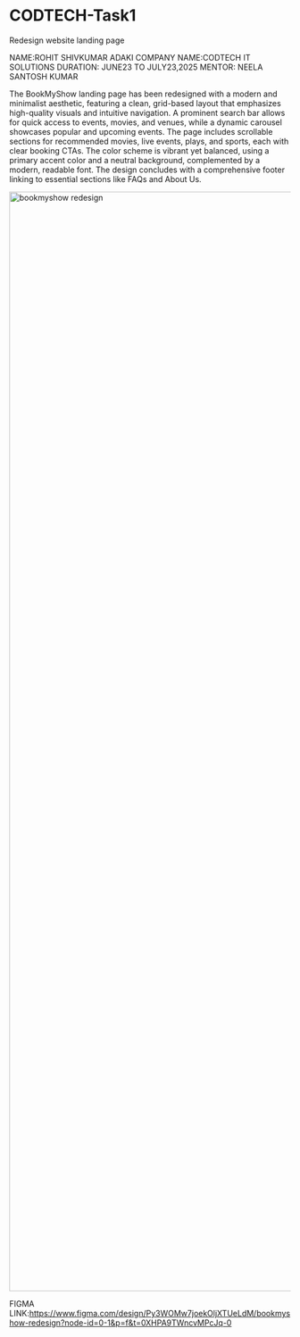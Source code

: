# CODTECH-Task1
Redesign website landing page

NAME:ROHIT SHIVKUMAR ADAKI
COMPANY NAME:CODTECH IT SOLUTIONS
DURATION: JUNE23 TO JULY23,2025
MENTOR: NEELA SANTOSH KUMAR

The BookMyShow landing page has been redesigned with a modern and minimalist aesthetic, featuring a clean, grid-based layout that emphasizes high-quality visuals and intuitive navigation. A prominent search bar allows for quick access to events, movies, and venues, while a dynamic carousel showcases popular and upcoming events. The page includes scrollable sections for recommended movies, live events, plays, and sports, each with clear booking CTAs. The color scheme is vibrant yet balanced, using a primary accent color and a neutral background, complemented by a modern, readable font. The design concludes with a comprehensive footer linking to essential sections like FAQs and About Us.

<img width="1280" height="1971" alt="bookmyshow redesign" src="https://github.com/user-attachments/assets/b7c6e10d-4bfb-446e-b14f-6c05a1f7ef3f" />



FIGMA LINK:https://www.figma.com/design/Py3WOMw7joekOljXTUeLdM/bookmyshow-redesign?node-id=0-1&p=f&t=0XHPA9TWncvMPcJq-0
